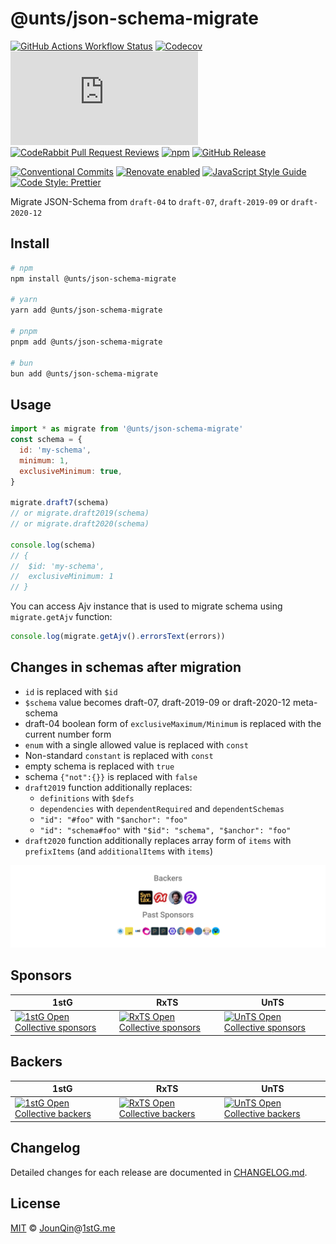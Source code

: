 # @unts/json-schema-migrate

[![GitHub Actions Workflow Status](https://img.shields.io/github/actions/workflow/status/un-ts/json-schema-migrate/ci.yml?branch=master)](https://github.com/un-ts/json-schema-migrate/actions/workflows/ci.yml?query=branch%3Amaster)
[![Codecov](https://img.shields.io/codecov/c/github/un-ts/json-schema-migrate.svg)](https://codecov.io/gh/un-ts/json-schema-migrate)
[![type-coverage](https://img.shields.io/badge/dynamic/json.svg?label=type-coverage&prefix=%E2%89%A5&suffix=%&query=$.typeCoverage.atLeast&uri=https%3A%2F%2Fraw.githubusercontent.com%2Fun-ts%2Fjson-schema-migrate%2Fmaster%2Fpackage.json)](https://github.com/plantain-00/type-coverage)
[![CodeRabbit Pull Request Reviews](https://img.shields.io/coderabbit/prs/github/un-ts/json-schema-migrate)](https://coderabbit.ai)
[![npm](https://img.shields.io/npm/v/@unts/json-schema-migrate.svg)](https://www.npmjs.com/package/@unts/json-schema-migrate)
[![GitHub Release](https://img.shields.io/github/release/un-ts/json-schema-migrate)](https://github.com/un-ts/json-schema-migrate/releases)

[![Conventional Commits](https://img.shields.io/badge/conventional%20commits-1.0.0-yellow.svg)](https://conventionalcommits.org)
[![Renovate enabled](https://img.shields.io/badge/renovate-enabled-brightgreen.svg)](https://renovatebot.com)
[![JavaScript Style Guide](https://img.shields.io/badge/code_style-standard-brightgreen.svg)](https://standardjs.com)
[![Code Style: Prettier](https://img.shields.io/badge/code_style-prettier-ff69b4.svg)](https://github.com/prettier/prettier)

Migrate JSON-Schema from `draft-04` to `draft-07`, `draft-2019-09` or `draft-2020-12`

## Install

```sh
# npm
npm install @unts/json-schema-migrate

# yarn
yarn add @unts/json-schema-migrate

# pnpm
pnpm add @unts/json-schema-migrate

# bun
bun add @unts/json-schema-migrate
```

## Usage

```js
import * as migrate from '@unts/json-schema-migrate'
const schema = {
  id: 'my-schema',
  minimum: 1,
  exclusiveMinimum: true,
}

migrate.draft7(schema)
// or migrate.draft2019(schema)
// or migrate.draft2020(schema)

console.log(schema)
// {
//  $id: 'my-schema',
//  exclusiveMinimum: 1
// }
```

You can access Ajv instance that is used to migrate schema using `migrate.getAjv` function:

```js
console.log(migrate.getAjv().errorsText(errors))
```

## Changes in schemas after migration

- `id` is replaced with `$id`
- `$schema` value becomes draft-07, draft-2019-09 or draft-2020-12 meta-schema
- draft-04 boolean form of `exclusiveMaximum/Minimum` is replaced with the current number form
- `enum` with a single allowed value is replaced with `const`
- Non-standard `constant` is replaced with `const`
- empty schema is replaced with `true`
- schema `{"not":{}}` is replaced with `false`
- `draft2019` function additionally replaces:
  - `definitions` with `$defs`
  - `dependencies` with `dependentRequired` and `dependentSchemas`
  - `"id": "#foo"` with `"$anchor": "foo"`
  - `"id": "schema#foo"` with `"$id": "schema", "$anchor": "foo"`
- `draft2020` function additionally replaces array form of `items` with `prefixItems` (and `additionalItems` with `items`)

[![Sponsors](https://raw.githubusercontent.com/1stG/static/master/sponsors.svg)](https://github.com/sponsors/JounQin)

## Sponsors

| 1stG                                                                                                                   | RxTS                                                                                                                   | UnTS                                                                                                                   |
| ---------------------------------------------------------------------------------------------------------------------- | ---------------------------------------------------------------------------------------------------------------------- | ---------------------------------------------------------------------------------------------------------------------- |
| [![1stG Open Collective sponsors](https://opencollective.com/1stG/organizations.svg)](https://opencollective.com/1stG) | [![RxTS Open Collective sponsors](https://opencollective.com/rxts/organizations.svg)](https://opencollective.com/rxts) | [![UnTS Open Collective sponsors](https://opencollective.com/unts/organizations.svg)](https://opencollective.com/unts) |

## Backers

| 1stG                                                                                                                | RxTS                                                                                                                | UnTS                                                                                                                |
| ------------------------------------------------------------------------------------------------------------------- | ------------------------------------------------------------------------------------------------------------------- | ------------------------------------------------------------------------------------------------------------------- |
| [![1stG Open Collective backers](https://opencollective.com/1stG/individuals.svg)](https://opencollective.com/1stG) | [![RxTS Open Collective backers](https://opencollective.com/rxts/individuals.svg)](https://opencollective.com/rxts) | [![UnTS Open Collective backers](https://opencollective.com/unts/individuals.svg)](https://opencollective.com/unts) |

## Changelog

Detailed changes for each release are documented in [CHANGELOG.md](./CHANGELOG.md).

## License

[MIT][] © [JounQin][]@[1stG.me][]

[1stg.me]: https://www.1stg.me
[jounqin]: https://GitHub.com/JounQin
[mit]: http://opensource.org/licenses/MIT
